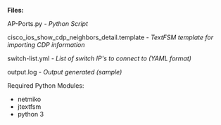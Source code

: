 **Files:**


AP-Ports.py                                   _- Python Script_

cisco_ios_show_cdp_neighbors_detail.template  _- TextFSM template for importing CDP information_

switch-list.yml                               _- List of switch IP's to connect to (YAML format)_

output.log                                    _- Output generated (sample)_

Required Python Modules:
- netmiko
- jtextfsm
- python 3
